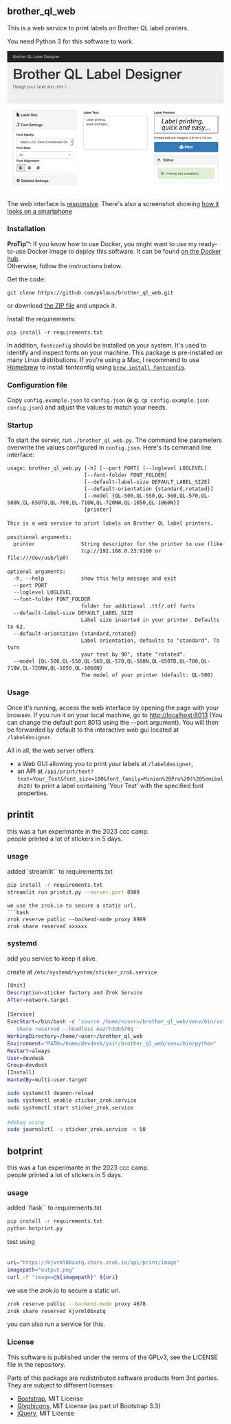 ## brother\_ql\_web

This is a web service to print labels on Brother QL label printers.

You need Python 3 for this software to work.

![Screenshot](./static/images/screenshots/Label-Designer_Desktop.png)

The web interface is [responsive](https://en.wikipedia.org/wiki/Responsive_web_design).
There's also a screenshot showing [how it looks on a smartphone](./static/images/screenshots/Label-Designer_Phone.png)

### Installation

**ProTip™**: If you know how to use Docker, you might want to use my ready-to-use Docker image to deploy this software.
It can be found [on the Docker hub](https://hub.docker.com/r/pklaus/brother_ql_web/).  
Otherwise, follow the instructions below.

Get the code:

    git clone https://github.com/pklaus/brother_ql_web.git

or download [the ZIP file](https://github.com/pklaus/brother_ql_web/archive/master.zip) and unpack it.

Install the requirements:

    pip install -r requirements.txt

In addition, `fontconfig` should be installed on your system. It's used to identify and
inspect fonts on your machine. This package is pre-installed on many Linux distributions.
If you're using a Mac, I recommend to use [Homebrew](https://brew.sh) to install
fontconfig using [`brew install fontconfig`](http://brewformulas.org/Fontconfig).

### Configuration file

Copy `config.example.json` to `config.json` (e.g. `cp config.example.json config.json`) and adjust the values to match your needs.

### Startup

To start the server, run `./brother_ql_web.py`. The command line parameters overwrite the values configured in `config.json`. Here's its command line interface:

    usage: brother_ql_web.py [-h] [--port PORT] [--loglevel LOGLEVEL]
                             [--font-folder FONT_FOLDER]
                             [--default-label-size DEFAULT_LABEL_SIZE]
                             [--default-orientation {standard,rotated}]
                             [--model {QL-500,QL-550,QL-560,QL-570,QL-580N,QL-650TD,QL-700,QL-710W,QL-720NW,QL-1050,QL-1060N}]
                             [printer]
    
    This is a web service to print labels on Brother QL label printers.
    
    positional arguments:
      printer               String descriptor for the printer to use (like
                            tcp://192.168.0.23:9100 or file:///dev/usb/lp0)
    
    optional arguments:
      -h, --help            show this help message and exit
      --port PORT
      --loglevel LOGLEVEL
      --font-folder FONT_FOLDER
                            folder for additional .ttf/.otf fonts
      --default-label-size DEFAULT_LABEL_SIZE
                            Label size inserted in your printer. Defaults to 62.
      --default-orientation {standard,rotated}
                            Label orientation, defaults to "standard". To turn
                            your text by 90°, state "rotated".
      --model {QL-500,QL-550,QL-560,QL-570,QL-580N,QL-650TD,QL-700,QL-710W,QL-720NW,QL-1050,QL-1060N}
                            The model of your printer (default: QL-500)

### Usage

Once it's running, access the web interface by opening the page with your browser.
If you run it on your local machine, go to <http://localhost:8013> (You can change
the default port 8013 using the --port argument).
You will then be forwarded by default to the interactive web gui located at `/labeldesigner`.

All in all, the web server offers:

* a Web GUI allowing you to print your labels at `/labeldesigner`,
* an API at `/api/print/text?text=Your_Text&font_size=100&font_family=Minion%20Pro%20(%20Semibold%20)`
  to print a label containing 'Your Text' with the specified font properties.


## printit
this was a fun experimante in the 2023 ccc camp.   
people printed a lot of stickers in 5 days.

### usage
added `streamlit`` to requirements.txt
```bash
pip install -r requirements.txt
streamlit run printit.py --server.port 8989
```
```
we use the zrok.io to secure a static url. 
```bash
zrok reserve public --backend-mode proxy 8989
zrok share reserved xxxxxx
```


### systemd
add you service to keep it alive. 

create at `/etc/systemd/system/sticker_zrok.service`
```bash
[Unit]
Description=sticker factory and Zrok Service
After=network.target

[Service]
ExecStart=/bin/bash -c 'source /home/<user>/brother_ql_web/venv/bin/activate && streamlit run printit.py --server.port 8989 & zrok
   share reserved --headless eazrh3dn570q '
WorkingDirectory=/home/<user>/brother_ql_web
Environment="PATH=/home/devdesk/yair/brother_ql_web/venv/bin/python"
Restart=always
User=devdesk
Group=devdesk
[Install]
WantedBy=multi-user.target
```

```bash
sudo systemctl deamon-reload
sudo systemctl enable sticker_zrok.service
sudo systemctl start sticker_zrok.service

#debug using
sudo journalctl -u sticker_zrok.service -n 50 

```

## botprint
this was a fun experimante in the 2023 ccc camp.   
people printed a lot of stickers in 5 days.

### usage
added `flask`` to requirements.txt

```bash
pip install -r requirements.txt
python botprint.py
```

test using
```bash

uri="https://kjvrml0bxatq.share.zrok.io/api/print/image"
imagepath="output.png"
curl -F "image=@${imagepath}" ${uri}

```

we use the zrok.io to secure a static url. 
```bash
zrok reserve public --backend-mode proxy 4678
zrok share reserved kjvrml0bxatq
```
you can also run a service for this. 
### License

This software is published under the terms of the GPLv3, see the LICENSE file in the repository.

Parts of this package are redistributed software products from 3rd parties. They are subject to different licenses:

* [Bootstrap](https://github.com/twbs/bootstrap), MIT License
* [Glyphicons](https://getbootstrap.com/docs/3.3/components/#glyphicons), MIT License (as part of Bootstrap 3.3)
* [jQuery](https://github.com/jquery/jquery), MIT License

